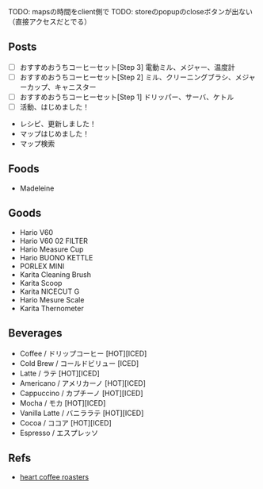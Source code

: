 TODO: mapsの時間をclient側で
TODO: storeのpopupのcloseボタンが出ない（直接アクセスだとでる）

## Posts

- [ ] おすすめおうちコーヒーセット[Step 3] 電動ミル、メジャー、温度計
- [ ] おすすめおうちコーヒーセット[Step 2] ミル、クリーニングブラシ、メジャーカップ、キャニスター
- [ ] おすすめおうちコーヒーセット[Step 1] ドリッパー、サーバ、ケトル
- [ ] 活動、はじめました！

- レシピ、更新しました！
- マップはじめました！
- マップ検索

## Foods

- Madeleine

## Goods

- Hario V60
- Hario V60 02 FILTER
- Hario Measure Cup
- Hario BUONO KETTLE
- PORLEX MINI
- Karita Cleaning Brush
- Karita Scoop
- Karita NICECUT G
- Hario Mesure Scale
- Karita Thernometer

## Beverages

- Coffee / ドリップコーヒー [HOT][ICED]
- Cold Brew / コールドビリュー [ICED]
- Latte / ラテ [HOT][ICED]
- Americano / アメリカーノ [HOT][ICED]
- Cappuccino / カプチーノ [HOT][ICED]
- Mocha / モカ [HOT][ICED]
- Vanilla Latte / バニララテ [HOT][ICED]
- Cocoa / ココア [HOT][ICED]
- Espresso / エスプレッソ

## Refs

- [heart coffee roasters](https://www.heartroasters.com/pages/woodstock-menu)
